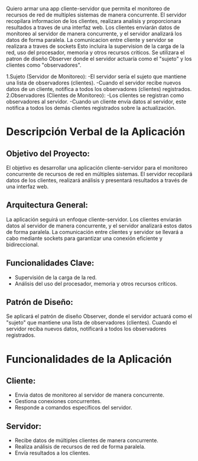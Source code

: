 Quiero armar una app cliente-servidor que permita el monitoreo de recursos de red de multiples sistemas de manera concurrente. El servidor recopilara informacion de los clientes, realizara analisis y proporcionara resultados a traves de una interfaz web.
Los clientes enviarán datos de monitoreo al servidor de manera concurrente, y el servidor analizará los datos de forma paralela. La comunicacion entre cliente y servidor se realizara a traves de sockets
Esto incluira la supervision de la carga de la red, uso del procesador, memoria y otros recursos criticos.
Se utilizara el patron de diseño Observer donde el servidor actuaría como el "sujeto" y los clientes como "observadores".

1.Sujeto (Servidor de Monitoreo):
    -El servidor sería el sujeto que mantiene una lista de observadores (clientes).
    -Cuando el servidor recibe nuevos datos de un cliente, notifica a todos los observadores (clientes) registrados.
2.Observadores (Clientes de Monitoreo):
    -Los clientes se registran como observadores al servidor.
    -Cuando un cliente envía datos al servidor, este notifica a todos los demás clientes registrados sobre la actualización.

# Descripción Verbal de la Aplicación

## Objetivo del Proyecto:
El objetivo es desarrollar una aplicación cliente-servidor para el monitoreo concurrente de recursos de red en múltiples sistemas. El servidor recopilará datos de los clientes, realizará análisis y presentará resultados a través de una interfaz web.

## Arquitectura General:
La aplicación seguirá un enfoque cliente-servidor. Los clientes enviarán datos al servidor de manera concurrente, y el servidor analizará estos datos de forma paralela. La comunicación entre clientes y servidor se llevará a cabo mediante sockets para garantizar una conexión eficiente y bidireccional.

## Funcionalidades Clave:
- Supervisión de la carga de la red.
- Análisis del uso del procesador, memoria y otros recursos críticos.

## Patrón de Diseño:
Se aplicará el patrón de diseño Observer, donde el servidor actuará como el "sujeto" que mantiene una lista de observadores (clientes). Cuando el servidor reciba nuevos datos, notificará a todos los observadores registrados.

# Funcionalidades de la Aplicación

## Cliente:
- Envia datos de monitoreo al servidor de manera concurrente.
- Gestiona conexiones concurrentes.
- Responde a comandos específicos del servidor.

## Servidor:
- Recibe datos de múltiples clientes de manera concurrente.
- Realiza análisis de recursos de red de forma paralela.
- Envía resultados a los clientes.


